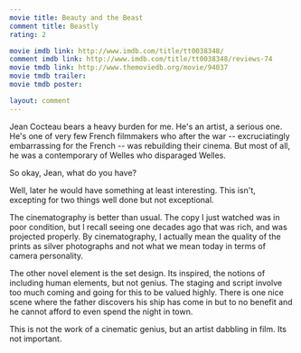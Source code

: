 ```yaml
---
movie title: Beauty and the Beast
comment title: Beastly
rating: 2

movie imdb link: http://www.imdb.com/title/tt0038348/
comment imdb link: http://www.imdb.com/title/tt0038348/reviews-74
movie tmdb link: http://www.themoviedb.org/movie/94037
movie tmdb trailer: 
movie tmdb poster: 

layout: comment
---
```


Jean Cocteau bears a heavy burden for me. He's an artist, a serious one. He's one of very few French filmmakers who after the war -- excruciatingly embarrassing for the French -- was rebuilding their cinema. But most of all, he was a contemporary of Welles who disparaged Welles.

So okay, Jean, what do you have? 

Well, later he would have something at least interesting. This isn't, excepting for two things well done but not exceptional. 

The cinematography is better than usual. The copy I just watched was in poor condition, but I recall seeing one decades ago that was rich, and was projected properly. By cinematography, I actually mean the quality of the prints as silver photographs and not what we mean today in terms of camera personality.

The other novel element is the set design. Its inspired, the notions of including human elements, but not genius. The staging and script involve too much coming and going for this to be valued highly. There is one nice scene where the father discovers his ship has come in but to no benefit and he cannot afford to even spend the night in town.

This is not the work of a cinematic genius, but an artist dabbling in film. Its not important.